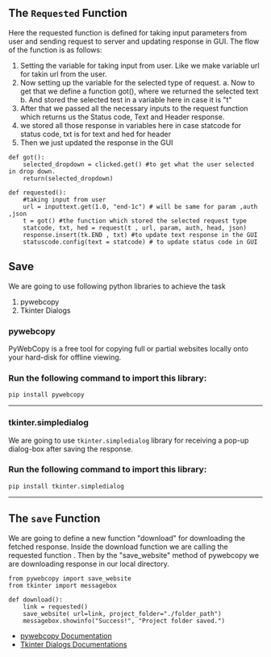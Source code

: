 <!-- 
1. download
2. requested function 
-->


## The  ```Requested```   Function

Here the requested function is defined for taking input parameters from user and sending request to server and updating response in GUI.
The flow of the function is as follows:
 1. Setting the variable for taking input from user. Like we make variable url for takin url from the user.
 2. Now setting up the variable for the selected type of request.
     a. Now to get that we define a function got(), where we returned the selected text
     b. And stored the selected test in a variable here in case it is "t"
 3. After that we passed all the necessary inputs to the request function which returns us the Status code, Text and Header response.
 4. we stored all those response in variables here in case statcode for status code, txt is for text and hed for header
 5. Then we just updated the response in the GUI

```
def got():
    selected_dropdown = clicked.get() #to get what the user selected in drop down.
    return(selected_dropdown)

def requested():
    #taking input from user
    url = inputtext.get(1.0, "end-1c") # will be same for param ,auth ,json
    t = got() #the function which stored the selected request type
    statcode, txt, hed = request(t , url, param, auth, head, json)
    response.insert(tk.END , txt) #to update text response in the GUI
    statuscode.config(text = statcode) # to update status code in GUI
```


## **Save**
We are going to use following python libraries to achieve the task
1. pywebcopy
1. Tkinter Dialogs
### **pywebcopy**
PyWebCopy is a free tool for copying full or partial websites locally onto your hard-disk for offline viewing.
### Run the following command to import this library:
```
pip install pywebcopy
```
***
### **tkinter.simpledialog**
We are going to use ```tkinter.simpledialog``` library for receiving a pop-up dialog-box after saving the response.
### Run the following command to import this library:
```
pip install tkinter.simpledialog
```
***
## The ```save``` Function 
We are going to define a new function "download" for downloading the fetched response.
Inside the download function we are calling the requested function . 
Then by the "save_website"  method of pywebcopy we are downloading response in our local directory.
```
from pywebcopy import save_website
from tkinter import messagebox

def download():
    link = requested()
    save_website( url=link, project_folder="./folder_path")
    messagebox.showinfo("Success!", "Project folder saved.")
```    
- [pywebcopy Documentation](https://pypi.org/project/pywebcopy/)
- [Tkinter Dialogs Documentations](https://docs.python.org/3/library/dialog.html)
